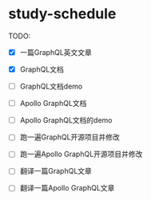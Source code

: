# study-schedule

TODO:

- [x] 一篇GraphQL英文文章
- [x] GraphQL文档
- [ ] GraphQL文档demo
- [ ] Apollo GraphQL文档
- [ ] Apollo GraphQL文档的demo
- [ ] 跑一遍GraphQL开源项目并修改
- [ ] 跑一遍Apollo GraphQL开源项目并修改
- [ ] 翻译一篇GraphQL文章
- [ ] 翻译一篇Apollo GraphQL文章

